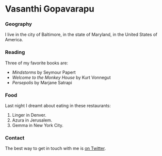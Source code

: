 # Vasanthi Gopavarapu

### Geography

I live in the city of Baltimore, in the state of Maryland, in the United States
of America.

### Reading

Three of my favorite books are:

- *Mindstorms* by Seymour Papert
- *Welcome to the Monkey House* by Kurt Vonnegut
- *Persepolis* by Marjane Satrapi

### Food

Last night I dreamt about eating in these restaurants:

1. Linger in Denver.
2. Azura in Jerusalem.
3. Gemma in New York City.

### Contact

The best way to get in touch with me is [on Twitter](https://twitter.com/seankross).
